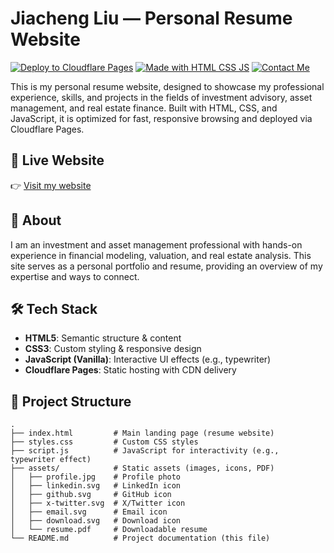 # Jiacheng Liu — Personal Resume Website

[![Deploy to Cloudflare Pages](https://img.shields.io/badge/Deployed%20on-Cloudflare%20Pages-orange?logo=cloudflare)](https://2d52cdb0.resume-website-abx.pages.dev/)
[![Made with HTML CSS JS](https://img.shields.io/badge/Built%20With-HTML%20%7C%20CSS%20%7C%20JS-blue)](#)
[![Contact Me](https://img.shields.io/badge/Contact-jiachengliu.sky%40outlook.com-success)](mailto:jiachengliu.sky@outlook.com)

This is my personal resume website, designed to showcase my professional experience, skills, and projects in the fields of investment advisory, asset management, and real estate finance. Built with HTML, CSS, and JavaScript, it is optimized for fast, responsive browsing and deployed via Cloudflare Pages.

## 🔗 Live Website
👉 [Visit my website](https://2d52cdb0.resume-website-abx.pages.dev/)

## 📝 About
I am an investment and asset management professional with hands-on experience in financial modeling, valuation, and real estate analysis. This site serves as a personal portfolio and resume, providing an overview of my expertise and ways to connect.

## 🛠 Tech Stack
- **HTML5**: Semantic structure & content
- **CSS3**: Custom styling & responsive design
- **JavaScript (Vanilla)**: Interactive UI effects (e.g., typewriter)
- **Cloudflare Pages**: Static hosting with CDN delivery

## 📁 Project Structure
```plaintext
.
├── index.html         # Main landing page (resume website)
├── styles.css         # Custom CSS styles
├── script.js          # JavaScript for interactivity (e.g., typewriter effect)
├── assets/            # Static assets (images, icons, PDF)
│   ├── profile.jpg    # Profile photo
│   ├── linkedin.svg   # LinkedIn icon
│   ├── github.svg     # GitHub icon
│   ├── x-twitter.svg  # X/Twitter icon
│   ├── email.svg      # Email icon
│   ├── download.svg   # Download icon
│   └── resume.pdf     # Downloadable resume
└── README.md          # Project documentation (this file)
